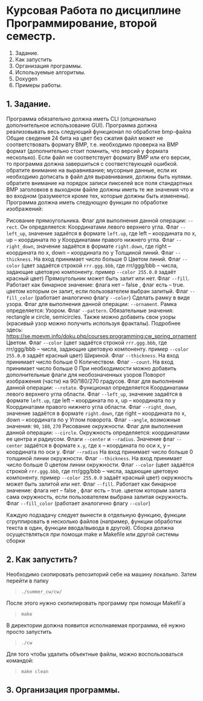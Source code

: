 # Курсовая Работа по дисциплине Программирование, второй семестр.


1. Задание.
2. Как запустить
3. Организация программы.
4. Используемые алгоритмы.
5. Doxygen
6. Примеры работы.

## 1. Задание.
Программа обязательно должна иметь CLI (опционально дополнительное использование GUI). 
Программа должна реализовывать весь следующий функционал по обработке bmp-файла
Общие сведения
24 бита на цвет
без сжатия
файл может не соответствовать формату BMP, т.е. необходимо проверка на BMP формат (дополнительно стоит помнить, что версий у формата несколько). Если файл не соответствует формату BMP или его версии, то программа должна завершиться с соответствующей ошибкой.
обратите внимание на выравнивание; мусорные данные, если их необходимо дописать в файл для выравнивания, должны быть нулями.
обратите внимание на порядок записи пикселей
все поля стандартных BMP заголовков в выходном файле должны иметь те же значения что и во входном (разумеется кроме тех, которые должны быть изменены).
Программа должна иметь следующую функции по обработке изображений:

Рисование прямоугольника. Флаг для выполнения данной операции: `--rect`. Он определяется:
Координатами левого верхнего угла. Флаг `--left_up`, значение задаётся в формате `left.up`, где left – координата по x, up – координата по y
Координатами правого нижнего угла.  Флаг `--right_down`, значение задаётся в формате `right.down`, где right – координата по x, down – координата по y
Толщиной линий. Флаг `--thickness`. На вход принимает число больше 0
Цветом линий. Флаг `--color` (цвет задаётся строкой `rrr.ggg.bbb`, где rrr/ggg/bbb – числа, задающие цветовую компоненту. пример `--color 255.0.0` задаёт красный цвет)
Прямоугольник может быть залит или нет. Флаг `--fill`. Работает как бинарное значение: флага нет – false , флаг есть – true.
цветом которым он залит, если пользователем выбран залитый. Флаг `--fill_color` (работает аналогично флагу `--color`)
Сделать рамку в виде узора. Флаг для выполнения данной операции: `--ornament`. Рамка определяется:
Узором. Флаг `--pattern`. Обязательные значения: rectangle и circle,  semicircles. Также можно добавить свои узоры (красивый узор можно получить используя фракталы). Подробнее здесь: https://se.moevm.info/doku.php/courses:programming:cw_spring_ornament
Цветом. Флаг `--color` (цвет задаётся строкой `rrr.ggg.bbb`, где rrr/ggg/bbb – числа, задающие цветовую компоненту. пример `--color 255.0.0` задаёт красный цвет)
Шириной. Флаг `--thickness`. На вход принимает число больше 0
Количеством. Флаг `--count`. На вход принимает число больше 0
При необходимости можно добавить дополнительные флаги для необозначенных узоров
Поворот изображения (части) на 90/180/270 градусов. Флаг для выполнения данной операции: `--rotate`. Функционал определяется
Координатами левого верхнего угла области. Флаг `--left_up`, значение задаётся в формате `left.up`, где left – координата по x, up – координата по y
Координатами правого нижнего угла области.  Флаг `--right_down`, значение задаётся в формате `right.down`, где right – координата по x, down – координата по y
Углом поворота. Флаг `--angle`, возможные значения: `90`, `180`, `270`
Рисование окружности. Флаг для выполнения данной операции: `--circle`. Окружность определяется:
координатами ее центра и радиусом. Флаги `--center` и `--radius`. Значение флаг `--center` задаётся в формате `x.y`, где x – координата по оси x, y – координата по оси y. Флаг `--radius` На вход принимает число больше 0
толщиной линии окружности. Флаг `--thickness`. На вход принимает число больше 0
цветом линии окружности. Флаг `--color` (цвет задаётся строкой `rrr.ggg.bbb`, где rrr/ggg/bbb – числа, задающие цветовую компоненту. пример `--color 255.0.0` задаёт красный цвет)
окружность может быть залитой или нет. Флаг `--fill`. Работает как бинарное значение: флага нет – false , флаг есть – true.
цветом которым залита сама окружность, если пользователем выбрана залитая окружность. Флаг `--fill_color` (работает аналогично флагу `--color`)

Каждую подзадачу следует вынести в отдельную функцию, функции сгруппировать в несколько файлов (например, функции обработки текста в один, функции ввода/вывода в другой). Сборка должна осуществляться при помощи make и Makefile или другой системы сборки

## 2. Как запустить?

Необходимо скопировать репозиторий себе на машину локально.
Затем перейти в папку 
> ``./summer_cw/cw/``

После этого нужно скопилировать программу при помощи Makefil`а
>``make``

В директории должна появится исполнаяемая программа,  её нужно просто запустить
> ``./cw``

Для того чтобы удалить объектные файлы, можно воспользоваться командой:
> ``make clean``

## 3. Организация программы.
